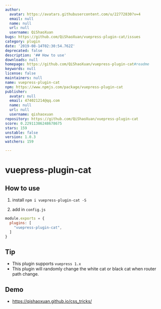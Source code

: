```yaml
---
author:
  avatar: https://avatars.githubusercontent.com/u/22772830?v=4
  email: null
  name: null
  url: null
  username: QiShaoXuan
bugs: https://github.com/QiShaoXuan/vuepress-plugin-cat/issues
category: plugin
date: '2019-08-14T02:30:54.762Z'
deprecated: false
description: '## How to use'
downloads: null
homepage: https://github.com/QiShaoXuan/vuepress-plugin-cat#readme
keywords: null
license: false
maintainers: null
name: vuepress-plugin-cat
npm: https://www.npmjs.com/package/vuepress-plugin-cat
publisher:
  avatar: null
  email: 474021214@qq.com
  name: null
  url: null
  username: qishaoxuan
repository: https://github.com/QiShaoXuan/vuepress-plugin-cat
score: 0.22911386248678675
stars: 159
unstable: false
version: 1.0.3
watchers: 159

---
```


# vuepress-plugin-cat

## How to use

1. install `npm i vuepress-plugin-cat -S`

2. add in `config.js`

```js
module.exports = {
  plugins: [
    "vuepress-plugin-cat",
  ]
}
```

## Tip

- This plugin supports `vuepress 1.x`
- This plugin will randomly change the white cat or black cat when router path change.

## Demo

- https://qishaoxuan.github.io/css_tricks/
